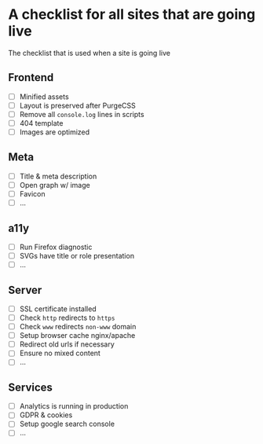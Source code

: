 # A checklist for all sites that are going live
The checklist that is used when a site is going live

## Frontend
- [ ] Minified assets
- [ ] Layout is preserved after PurgeCSS 
- [ ] Remove all `console.log` lines in scripts
- [ ] 404 template
- [ ] Images are optimized

## Meta
- [ ] Title & meta description
- [ ] Open graph w/ image
- [ ] Favicon
- [ ] ...

## a11y
- [ ] Run Firefox diagnostic
- [ ] SVGs have title or role presentation
- [ ] ...

## Server
- [ ] SSL certificate installed
- [ ] Check `http` redirects to `https`
- [ ] Check `www` redirects `non-www` domain
- [ ] Setup browser cache nginx/apache
- [ ] Redirect old urls if necessary
- [ ] Ensure no mixed content
- [ ] ...

## Services
- [ ] Analytics is running in production
- [ ] GDPR & cookies
- [ ] Setup google search console
- [ ] ...
